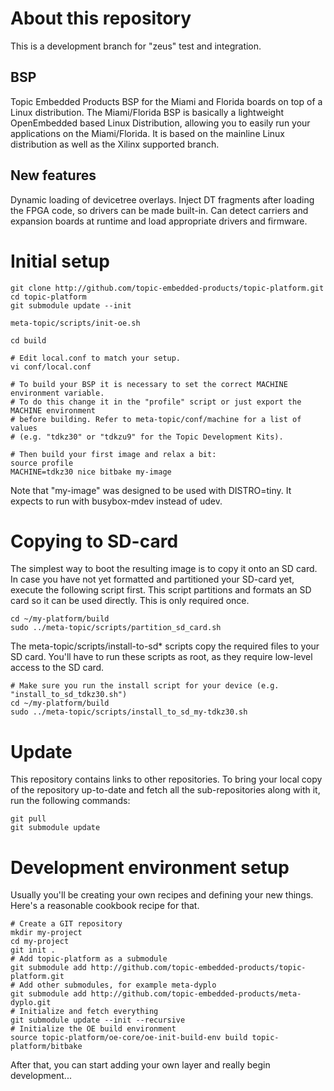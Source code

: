 # About this repository

This is a development branch for "zeus" test and integration.

## BSP

Topic Embedded Products BSP for the Miami and Florida boards on top of a Linux distribution. The Miami/Florida BSP is basically a lightweight OpenEmbedded based Linux Distribution, allowing you to easily run your applications on the Miami/Florida. It is based on the mainline Linux distribution as well as the Xilinx supported branch.

## New features

Dynamic loading of devicetree overlays. Inject DT fragments after loading the FPGA code, so drivers can be made built-in. Can detect carriers and expansion boards at runtime and load appropriate drivers and firmware.

# Initial setup

```
git clone http://github.com/topic-embedded-products/topic-platform.git
cd topic-platform
git submodule update --init

meta-topic/scripts/init-oe.sh

cd build

# Edit local.conf to match your setup.
vi conf/local.conf

# To build your BSP it is necessary to set the correct MACHINE environment variable. 
# To do this change it in the "profile" script or just export the MACHINE environment 
# before building. Refer to meta-topic/conf/machine for a list of values 
# (e.g. "tdkz30" or "tdkzu9" for the Topic Development Kits).

# Then build your first image and relax a bit:
source profile
MACHINE=tdkz30 nice bitbake my-image
````

Note that "my-image" was designed to be used with DISTRO=tiny. It
expects to run with busybox-mdev instead of udev.

# Copying to SD-card

The simplest way to boot the resulting image is to copy it onto an SD card. In case you have not yet formatted and partitioned your SD-card yet, execute the following script first. This script partitions and formats an SD card so it can be used directly. This is only required once.

```
cd ~/my-platform/build
sudo ../meta-topic/scripts/partition_sd_card.sh
```

The meta-topic/scripts/install-to-sd* scripts copy the required files to your SD card. You'll have to run these scripts as root, as they require low-level access to the SD card.

```
# Make sure you run the install script for your device (e.g. "install_to_sd_tdkz30.sh")
cd ~/my-platform/build
sudo ../meta-topic/scripts/install_to_sd_my-tdkz30.sh
```

# Update
This repository contains links to other repositories.
To bring your local copy of the repository up-to-date and fetch
all the sub-repositories along with it, run the following commands:

```
git pull
git submodule update
```

# Development environment setup
Usually you'll be creating your own recipes and defining your new things. Here's
a reasonable cookbook recipe for that.

```
# Create a GIT repository
mkdir my-project
cd my-project
git init .
# Add topic-platform as a submodule
git submodule add http://github.com/topic-embedded-products/topic-platform.git
# Add other submodules, for example meta-dyplo
git submodule add http://github.com/topic-embedded-products/meta-dyplo.git
# Initialize and fetch everything
git submodule update --init --recursive
# Initialize the OE build environment
source topic-platform/oe-core/oe-init-build-env build topic-platform/bitbake
```

After that, you can start adding your own layer and really begin development...

